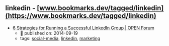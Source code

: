 linkedin - [www.bookmarks.dev/tagged/linkedin](https://www.bookmarks.dev/tagged/linkedin)
---
* [6 Strategies for Running a Successful LinkedIn Group | OPEN Forum](https://www.americanexpress.com/us/small-business/openforum/articles/6-strategies-for-running-a-successful-linkedin-group/)
    * :calendar: published on: 2014-09-19
    * tags: [social-media](../tagged/social-media.md), [linkedin](../tagged/linkedin.md), [marketing](../tagged/marketing.md)
